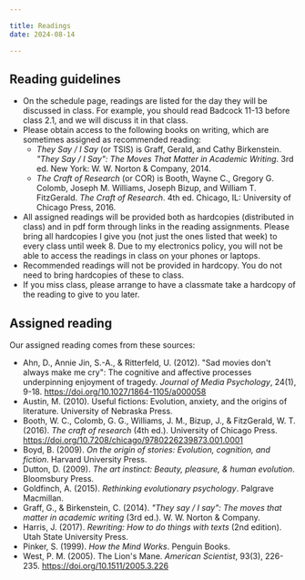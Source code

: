 ```yaml
---

title: Readings
date: 2024-08-14

---
```


## Reading guidelines

- On the schedule page, readings are listed for the day they will be discussed in class. For example, you should read Badcock 11-13 before class 2.1, and we will discuss it in that class.
- Please obtain access to the following books on writing, which are sometimes assigned as recommended reading:
	- _They Say / I Say_ (or TSIS) is Graff, Gerald, and Cathy Birkenstein. _"They Say / I Say": The Moves That Matter in Academic Writing_. 3rd ed. New York: W. W. Norton & Company, 2014.
	- _The Craft of Research_ (or COR) is Booth, Wayne C., Gregory G. Colomb, Joseph M. Williams, Joseph Bizup, and William T. FitzGerald. _The Craft of Research_. 4th ed. Chicago, IL: University of Chicago Press, 2016.
- All assigned readings will be provided both as hardcopies (distributed in class) and in pdf form through links in the reading assignments. Please bring all  hardcopies I give you (not just the ones listed that week) to every class until week 8. Due to my electronics policy, you will not be able to access the readings in class on your phones or laptops.
- Recommended readings will not be provided in hardcopy. You do not need to bring hardcopies of these to class.
- If you miss class, please arrange to have a classmate take a hardcopy of the reading to give to you later.

## Assigned reading

Our assigned reading comes from these sources:

- Ahn, D., Annie Jin, S.-A., & Ritterfeld, U. (2012). "Sad movies don't always make me cry": The cognitive and affective processes underpinning enjoyment of tragedy. _Journal of Media Psychology_, 24(1), 9-18. https://doi.org/10.1027/1864-1105/a000058
- Austin, M. (2010). Useful fictions: Evolution, anxiety, and the origins of literature. University of Nebraska Press.
- Booth, W. C., Colomb, G. G., Williams, J. M., Bizup, J., & FitzGerald, W. T. (2016). _The craft of research_ (4th ed.). University of Chicago Press. https://doi.org/10.7208/chicago/9780226239873.001.0001
- Boyd, B. (2009). _On the origin of stories: Evolution, cognition, and fiction_. Harvard University Press.
- Dutton, D. (2009). _The art instinct: Beauty, pleasure, & human evolution_. Bloomsbury Press.
- Goldfinch, A. (2015). _Rethinking evolutionary psychology_. Palgrave Macmillan.
- Graff, G., & Birkenstein, C. (2014). _"They say / I say": The moves that matter in academic writing_ (3rd ed.). W. W. Norton & Company.
- Harris, J. (2017). _Rewriting: How to do things with texts_ (2nd edition). Utah State University Press.
- Pinker, S. (1999). _How the Mind Works_. Penguin Books.
- West, P. M. (2005). The Lion's Mane. _American Scientist_, 93(3), 226-235. https://doi.org/10.1511/2005.3.226
